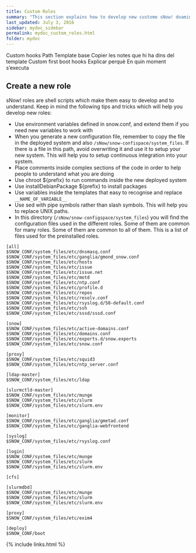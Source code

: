 ```yaml
---
title: Custom Roles
summary: "This section explains how to develop new custome sNow! doamin roles."
last_updated: July 3, 2016
sidebar: mydoc_sidebar
permalink: mydoc_custom_roles.html
folder: mydoc
---
```


Custom hooks
Path
Template base
Copier les notes que hi ha dins del template
Custom first boot hooks
Explicar perquè 
En quin moment s’executa


## Create a new role
sNow! roles are shell scripts which make them easy to develop and to understand. Keep in mind the following tips and tricks which will help you  develop new roles:

* Use environment variables defined in snow.conf, and extend them if you need new variables to work with
* When you generate a new configuration file, remember to copy the file in the deployed system and also ```/sNow/snow-confispace/system_files```. If there is a file in this path, avoid overwriting it and use it to setup your new system. This will help you to setup continuous integration into your system.
* Place comments inside complex sections of the code in order to help people to understand what you are doing
* Use chroot ${prefix} to run commands inside the new deployed system
* Use installDebianPackage ${prefix} to install packages
* Use variables inside the templates that easy to recognise and replace ```__NAME_OF_VARIABLE__```
* Use sed with pipe symbols rather than slash symbols. This will help you to replace UNIX paths.
* In this directory (```/sNow/snow-configspace/system_files```) you will find the configuration files used in the different roles. Some of them are common for many roles. Some of them are common to all of them. This is a list of files used for the preinstalled roles.

```
[all]
$SNOW_CONF/system_files/etc/dnsmasq.conf
$SNOW_CONF/system_files/etc/ganglia/gmond_snow.conf
$SNOW_CONF/system_files/etc/hosts
$SNOW_CONF/system_files/etc/issue
$SNOW_CONF/system_files/etc/issue.net
$SNOW_CONF/system_files/etc/motd
$SNOW_CONF/system_files/etc/ntp.conf
$SNOW_CONF/system_files/etc/profile.d
$SNOW_CONF/system_files/etc/repos
$SNOW_CONF/system_files/etc/resolv.conf
$SNOW_CONF/system_files/etc/rsyslog.d/50-default.conf
$SNOW_CONF/system_files/etc/ssh
$SNOW_CONF/system_files/etc/sssd/sssd.conf

[snow]
$SNOW_CONF/system_files/etc/active-domains.conf
$SNOW_CONF/system_files/etc/domains.conf
$SNOW_CONF/system_files/etc/exports.d/snow.exports
$SNOW_CONF/system_files/etc/snow.conf

[proxy]
$SNOW_CONF/system_files/etc/squid3
$SNOW_CONF/system_files/etc/ntp_server.conf

[ldap-master]
$SNOW_CONF/system_files/etc/ldap

[slurmctld-master]
$SNOW_CONF/system_files/etc/munge
$SNOW_CONF/system_files/etc/slurm
$SNOW_CONF/system_files/etc/slurm.env

[monitor]
$SNOW_CONF/system_files/etc/ganglia/gmetad.conf
$SNOW_CONF/system_files/etc/ganglia-webfrontend

[syslog]
$SNOW_CONF/system_files/etc/rsyslog.conf

[login]
$SNOW_CONF/system_files/etc/munge
$SNOW_CONF/system_files/etc/slurm
$SNOW_CONF/system_files/etc/slurm.env

[cfs]

[slurmdbd]
$SNOW_CONF/system_files/etc/munge
$SNOW_CONF/system_files/etc/slurm
$SNOW_CONF/system_files/etc/slurm.env

[proxy]
$SNOW_CONF/system_files/etc/exim4

[deploy]
$SNOW_CONF/boot
```
{% include links.html %}

